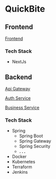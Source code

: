 # QuickBite

## Frontend

[Frontend](https://github.com/Siimas/QuickBite-frontend)

### Tech Stack

- NextJs

## Backend

[Api Gateway](https://github.com/Siimas/QuickBite-Api-Gateway)

[Auth Service](https://github.com/Siimas/QuickBite-auth-service)

[Business Service](https://github.com/Siimas/QuickBite-business-logic)

### Tech Stack

- Spring
  - Spring Boot
  - Spring Gateway
  - Spring Security
  - **. . .**
- Docker
- Kubernetes
- Terraform
- Jenkins
